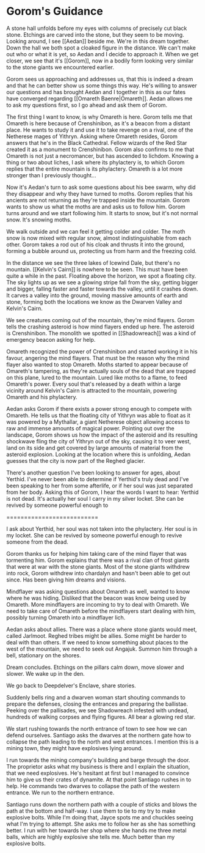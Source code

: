 # Gorom's Guidance

A stone hall unfolds before my eyes with columns of precisely cut black stone. Etchings are carved into the stone, but they seem to be moving. Looking around, I see [[Aedan]] beside me. We're in this dream together. Down the hall we both spot a cloaked figure in the distance. We can't make out who or what it is yet, so Aedan and I decide to approach it. When we get closer, we see that it's [[Gorom]], now in a bodily form looking very similar to the stone giants we encountered earlier.

Gorom sees us approaching and addresses us, that this is indeed a dream and that he can better show us some things this way. He's willing to answer our questions and has brought Aedan and I together in this as our fates have converged regarding [[Omareth Baenre|Omareth]]. Aedan allows me to ask my questions first, so I go ahead and ask them of Gorom. 

The first thing I want to know, is why Omareth is here. Gorom tells me that Omareth is here because of Crenshinibon, as it's a beacon from a distant place. He wants to study it and use it to take revenge on a rival, one of the Netherese mages of Yithryn. Asking where Omareth resides, Gorom answers that he's in the Black Cathedral. Fellow wizards of the Red Star created it as a monument to Crenshinibon. Gorom also confirms to me that Omareth is not just a necromancer, but has ascended to lichdom. Knowing a thing or two about liches, I ask where its phylactery is, to which Gorom replies that the entire mountain is its phylactery. Omareth is a lot more stronger than I previously thought...

Now it's Aedan's turn to ask some questions about his bee swarm, why did they disappear and why they have turned to moths. Gorom replies that his ancients are not returning as they're trapped inside the mountain. Gorom wants to show us what the moths are and asks us to follow him. Gorom turns around and we start following him. It starts to snow, but it's not normal snow. It's snowing moths.

We walk outside and we can feel it getting colder and colder. The moth snow is now mixed with regular snow, almost indistinguishable from each other. Gorom takes a rod out of his cloak and thrusts it into the ground, forming a bubble around us, protecting us from harm and the freezing cold.

In the distance we see the three lakes of Icewind Dale, but there's no mountain. [[Kelvin's Cairn]] is nowhere to be seen. This must have been quite a while in the past. Floating above the horizon, we spot a floating city. The sky lights up as we see a glowing stripe fall from the sky, getting bigger and bigger, falling faster and faster towards the valley, until it crashes down. It carves a valley into the ground, moving massive amounts of earth and stone, forming both the locations we know as the Dwarven Valley and Kelvin's Cairn.

We see creatures coming out of the mountain, they're mind flayers. Gorom tells the crashing asteroid is how mind flayers ended up here. The asteroid is Crenshinibon. The monolith we spotted in [[Shadowreach]] was a kind of emergency beacon asking for help.

Omareth recognized the power of Crenshinibon and started working it in his favour, angering the mind flayers. That must be the reason why the mind flayer also wanted to stop Omareth. Moths started to appear because of Omareth's tampering, as they're actually souls of the dead that are trapped on this plane, lured to the mountain. Lured like moths to a flame, to feed Omareth's power. Every soul that's released by a death within a large vicinity around Kelvin's Cairn is attracted to the mountain, powering Omareth and his phylactery.

Aedan asks Gorom if there exists a power strong enough to compete with Omareth. He tells us that the floating city of Yithryn was able to float as it was powered by a Mythallar, a giant Netherese object allowing access to raw and immense amounts of magical power. Pointing out over the landscape, Gorom shows us how the impact of the asteroid and its resulting shockwave fling the city of Yithryn out of the sky, causing it to veer west, land on its side and get covered by large amounts of material from the asteroid explosion. Looking at the location where this is unfolding, Aedan guesses that the city is now part of the Reghed glacier.

There's another question I've been looking to answer for ages, about Yerthid. I've never been able to determine if Yerthid's truly dead and I've been speaking to her from some afterlife, or if her soul was just separated from her body. Asking this of Gorom, I hear the words I want to hear: Yerthid is not dead. It's actually her soul I carry in my silver locket. She can be revived by someone powerful enough to

==========================

I ask about Yerthid, her soul was not taken into the phylactery. Her soul is in my locket. She can be revived by someone powerful enough to revive someone from the dead.

Gorom thanks us for helping him taking care of the mind flayer that was tormenting him. Gorom explains that there was a rival clan of frost giants that were at war with the stone giants. Most of the stone giants withdrew into rock, Gorom withdrew into chardalyn and hasn't been able to get out since. Has been giving him dreams and visions.

Mindflayer was asking questions about Omareth as well, wanted to know where he was hiding. Disliked that the beacon was know being used by Omareth. More mindflayers are incoming to try to deal with Omareth. We need to take care of Omareth before the mindflayers start dealing with him, possibly turning Omareth into a mindflayer lich.

Aedan asks about allies. There was a place where stone giants would meet, called Jarlmoot. Reghed tribes might be allies. Some might be harder to deal with than others. If we need to know something about places to the west of the mountain, we need to seek out Angajuk. Summon him through a bell, stationary on the shores.

Dream concludes. Etchings on the pillars calm down, move slower and slower. We wake up in the den.

We go back to Deepdelver's Enclave, share stories.

Suddenly bells ring and a dwarven woman start shouting commands to prepare the defenses, closing the entrances and preparing the ballistae. Peeking over the pallisades, we see Shadowreach infested with undead, hundreds of walking corpses and flying figures. All bear a glowing red star.

We start rushing towards the north entrance of town to see how we can defend ourselves. Santiago asks the dwarves at the northern gate how to collapse the path leading to the north and west entrances. I mention this is a mining town, they might have explosives lying around. 

I run towards the mining company's building and barge through the door. The proprietor asks what my business is there and I explain the situation, that we need explosives. He's hesitant at first but I managed to convince him to give us their crates of dynamite. At that point Santiago rushes in to help. He commands two dwarves to collapse the path of the western entrance. We run to the northern entrance.

Santiago runs down the northern path with a couple of sticks and blows the path at the bottom and half-way. I use them to tie to my try to make explosive bolts. While I'm doing that, Jayce spots me and chuckles seeing what I'm trying to attempt. She asks me to follow her as she has something better. I run with her towards her shop where she hands me three metal balls, which are highly explosive she tells me. Much better than my explosive bolts.